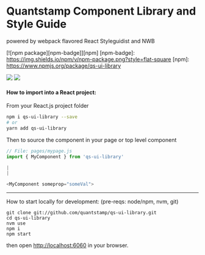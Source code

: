 # Quantstamp Component Library and Style Guide
powered by webpack flavored React Styleguidist and NWB

[![npm package][npm-badge]][npm]
[npm-badge]: https://img.shields.io/npm/v/npm-package.png?style=flat-square
[npm]: https://www.npmjs.org/package/qs-ui-library

<!-- [![Coveralls][coveralls-badge]][coveralls]
[coveralls-badge]: https://img.shields.io/coveralls/user/repo/master.png?style=flat-square
[coveralls]: https://coveralls.io/github/quantstamp/qs-ui-library -->

![](https://quantstamp.com/assets/logo-website-dc3b71626c62e8a01d8767a293e104e968c43940060c9a0f7ca2d5e258c29def.svg)
![](https://d3vv6lp55qjaqc.cloudfront.net/items/0U313M3L0p120g2Y1y3J/Image%202016-04-12%20at%207.25.03%20PM.png)

#### How to import into a React project:

From your React.js project folder
```bash
npm i qs-ui-library --save
# or
yarn add qs-ui-library
```

Then to source the component in your page or top level component
```js
// File: pages/mypage.js
import { MyComponent } from 'qs-ui-library'

|
|

<MyComponent someprop="someVal">
```

------------

How to start locally for development:
(pre-reqs: node/npm, nvm, git)
```
git clone git://github.com/quantstamp/qs-ui-library.git
cd qs-ui-library
nvm use
npm i
npm start
```

then open [http://localhost:6060](http://localhost:6060) in your browser.

